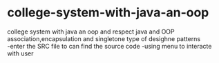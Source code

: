 # college-system-with-java-an-oop
college system with java an oop and respect java and OOP  association,encapsulation and singletone type of desighne patterns  
-enter the SRC file to can find the source code 
-using menu to interacte with user 
